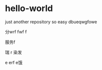 # hello-world
just another repository
so easy
dbueqwgfowe

分wrf
 fwf
 f 
 
   
   服务f 
   
   瑞
   r 
   染发
   
   e 
   erf e饿
